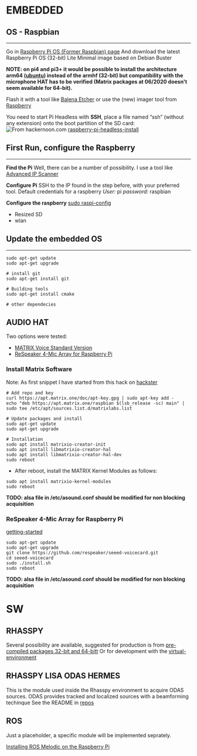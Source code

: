 # EMBEDDED

## OS - Raspbian 
---------------

Go in [Raspberry Pi OS (Former Raspbian) page](https://www.raspberrypi.org/downloads/raspberry-pi-os/)
And download the latest Raspberry Pi OS (32-bit) Lite Minimal image based on Debian Buster

**NOTE: on pi4 and pi3+ it would be possible to install the architecture arm64 ([ubuntu](https://wiki.ubuntu.com/ARM/RaspberryPi)) instead of the armhf (32-bit) but compatibility with the microphone HAT has to be verified (Matrix packages at 06/2020 doesn't seem available for 64-bit).**

Flash it with a tool like [Balena Etcher](https://www.balena.io/etcher/) or use the (new) imager tool
from [Raspberry](https://www.raspberrypi.org/documentation/installation/installing-images/README.md)

You need to start Pi Headless with **SSH**, place a file named “ssh” (without any extension) onto the boot partition of the SD card:
![From hackernoon.com](https://hackernoon.com/hn-images/0*z9-QmlW-rVcKeWCq.png)
[raspberry-pi-headless-install](https://hackernoon.com/raspberry-pi-headless-install-462ccabd75d0 )

## First Run, configure the Raspberry
---------------
**Find the Pi**
Well, there can be a number of possibility. 
I use a tool like [Advanced IP Scanner](https://www.advanced-ip-scanner.com/)

**Configure Pi**
SSH to the IP found in the step before, with your preferred tool.
Default credentials for a raspberry
*User:* pi
*password:* raspbian

**Configure the raspberry**
[sudo raspi-config](https://www.raspberrypi.org/documentation/configuration/raspi-config.md )

* Resized SD
* wlan

## Update the embedded OS
---------------

```batch
sudo apt-get update
sudo apt-get upgrade

# install git
sudo apt-get install git

# Building tools
sudo apt-get install cmake

# other dependecies

```

## AUDIO HAT 

Two options were tested:

* [MATRIX Voice Standard Version](https://store.matrix.one/products/matrix-voice)
* [ReSpeaker 4-Mic Array for Raspberry Pi](https://respeaker.io/4_mic_array/)


### Install Matrix Software

Note: As first snippet I have started from this hack on [hackster](https://www.hackster.io/matrix-labs/direction-of-arrival-for-matrix-voice-creator-using-odas-b7a15b)


```batch
# Add repo and key
curl https://apt.matrix.one/doc/apt-key.gpg | sudo apt-key add -
echo "deb https://apt.matrix.one/raspbian $(lsb_release -sc) main" | sudo tee /etc/apt/sources.list.d/matrixlabs.list

# Update packages and install
sudo apt-get update
sudo apt-get upgrade

# Installation
sudo apt install matrixio-creator-init
sudo apt install libmatrixio-creator-hal
sudo apt install libmatrixio-creator-hal-dev
sudo reboot

```

* After reboot, install the MATRIX Kernel Modules as follows:

```batch
sudo apt install matrixio-kernel-modules
sudo reboot
```

**TODO: alsa file in /etc/asound.conf should be modified for non blocking acquisition**

### ReSpeaker 4-Mic Array for Raspberry Pi

[getting-started](https://wiki.seeedstudio.com/ReSpeaker_4_Mic_Array_for_Raspberry_Pi/#getting-started)


```batch
sudo apt-get update 
sudo apt-get upgrade 
git clone https://github.com/respeaker/seeed-voicecard.git
cd seeed-voicecard
sudo ./install.sh
sudo reboot
```

**TODO: alsa file in /etc/asound.conf should be modified for non blocking acquisition**

# SW

## RHASSPY

Several possibility are available, suggested for production is from [pre-compiled packages 32-bit and 64-bitt](https://rhasspy.readthedocs.io/en/latest/installation/#debian)
Or for development with the [virtual-environment](https://rhasspy.readthedocs.io/en/latest/installation/#virtual-environment)

## RHASSPY LISA ODAS HERMES

This is the module used inside the Rhasspy environment to acquire ODAS sources. 
ODAS provides tracked and localized sources with a beamforming techinque
See the README in [repos](https://github.com/lawrence-iviani/rhasspy-lisa-odas-hermes)

## ROS

Just a placeholder, a specific module will be implemented seprately.

[Installing ROS Melodic on the Raspberry Pi](http://wiki.ros.org/ROSberryPi/Installing%20ROS%20Melodic%20on%20the%20Raspberry%20Pi)




